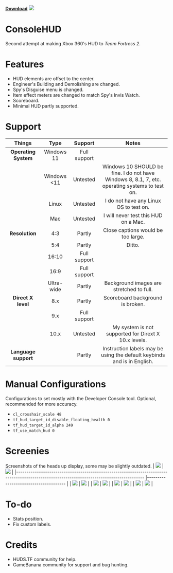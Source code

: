 [**Download**](http://github.com/Blakeline/ConsoleHUD.TF2/releases/latest)
![](https://i.imgur.com/uaPfqJm.png)
# ConsoleHUD
Second attempt at making Xbox 360's HUD to *Team Fortress 2*.

# Features
* HUD elements are offset to the center.
* Engineer's Building and Demolishing are changed.
* Spy's Disguise menu is changed.
* Item effect meters are changed to match Spy's Invis Watch.
* Scoreboard.
* Minimal HUD partly supported.

# Support
|      **Things**      	|   **Type**  	|  **Support** 	|                                            **Notes**                                           	|
|:--------------------:	|:-----------:	|:------------:	|:----------------------------------------------------------------------------------------------:	|
| **Operating System** 	| Windows 11  	| Full support 	|                                                                                                	|
|                      	| Windows <11 	|   Untested   	| Windows 10 SHOULD be fine. I do not have Windows 8, 8.1, 7, etc. operating systems to test on. 	|
|                      	| Linux       	|   Untested   	| I do not have any Linux OS to test on.                                                         	|
|                      	| Mac         	|   Untested   	| I will never test this HUD on a Mac.                                                           	|
| **Resolution**       	| 4:3         	|    Partly    	| Close captions would be too large.                                                             	|
|                      	| 5:4         	|    Partly    	| Ditto.                                                                                        	|
|                      	| 16:10       	| Full support 	|                                                                                                	|
|                      	| 16:9        	| Full support 	|                                                                                                	|
|                       | Ultra-wide    | Partly        | Background images are stretched to full.
| **Direct X level**   	| 8.x         	|    Partly    	| Scoreboard background is broken.                                                               	|
|                      	| 9.x         	| Full support 	|                                                                                                	|
|                      	| 10.x        	|   Untested   	| My system is not supported for Dirext X 10.x levels.                                           	|
| **Language support** 	|             	|    Partly    	| Instruction labels may be using the default keybinds and is in English.                        	|

# Manual Configurations
Configurations to set mostly with the Developer Console tool. Optional, recommended for more accuracy.
* `cl_crosshair_scale 48`
* `tf_hud_target_id_disable_floating_health 0`
* `tf_hud_target_id_alpha 249`
* `tf_use_match_hud 0`

# Screenies
Screenshots of the heads up display, some may be slightly outdated.
| ![](https://i.imgur.com/162bE87.png)                                                                                                       	| ![](https://i.imgur.com/RyhXKRz.png) 	|
|--------------------------------------------------------------------------------------------------------------------------------------------	|--------------------------------------	|
| ![](https://cdn.discordapp.com/attachments/919991312395165706/1050807126731276328/Team_Fortress_2_Screenshot_2022.12.09_-_23.06.14.33.png) 	| ![](https://i.imgur.com/lhTCuWh.png) 	|
| ![](https://cdn.discordapp.com/attachments/919991312395165706/1050807127117135902/Team_Fortress_2_Screenshot_2022.12.09_-_23.07.28.81.png) 	| ![](https://i.imgur.com/LXhPOBW.png) 	|
| ![](https://i.imgur.com/FBD1FsX.png)                                                                                                       	| ![](https://i.imgur.com/LXhPOBW.png) 	|
| ![](https://i.imgur.com/6AoK0Ux.png)                                                                                                       	| ![](https://i.imgur.com/JS87Pxb.png) 	|

# To-do
* Stats position.
* Fix custom labels.

# Credits
* HUDS.TF community for help.
* GameBanana community for support and bug hunting.
